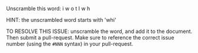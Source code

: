 Unscramble this word: i w o t l w h

HINT: the unscrambled word starts with 'whi'



TO RESOLVE THIS ISSUE: unscramble the word, and add it to the document. Then submit a pull-request.  Make sure to reference the correct issue  number (using the `#NNN` syntax) in your pull-request. 
